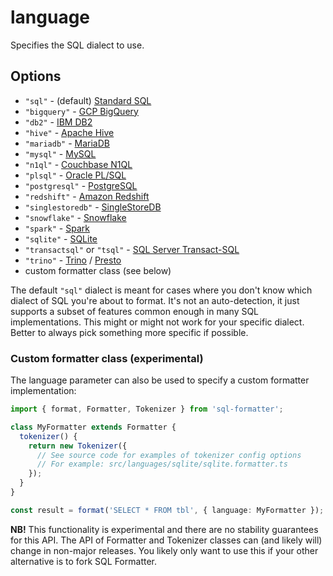 # language

Specifies the SQL dialect to use.

## Options

- `"sql"` - (default) [Standard SQL][]
- `"bigquery"` - [GCP BigQuery][]
- `"db2"` - [IBM DB2][]
- `"hive"` - [Apache Hive][]
- `"mariadb"` - [MariaDB][]
- `"mysql"` - [MySQL][]
- `"n1ql"` - [Couchbase N1QL][]
- `"plsql"` - [Oracle PL/SQL][]
- `"postgresql"` - [PostgreSQL][]
- `"redshift"` - [Amazon Redshift][]
- `"singlestoredb"` - [SingleStoreDB][]
- `"snowflake"` - [Snowflake][]
- `"spark"` - [Spark][]
- `"sqlite"` - [SQLite][sqlite]
- `"transactsql"` or `"tsql"` - [SQL Server Transact-SQL][tsql]
- `"trino"` - [Trino][] / [Presto][]
- custom formatter class (see below)

The default `"sql"` dialect is meant for cases where you don't know which dialect of SQL you're about to format.
It's not an auto-detection, it just supports a subset of features common enough in many SQL implementations.
This might or might not work for your specific dialect.
Better to always pick something more specific if possible.

### Custom formatter class (experimental)

The language parameter can also be used to specify a custom formatter implementation:

```ts
import { format, Formatter, Tokenizer } from 'sql-formatter';

class MyFormatter extends Formatter {
  tokenizer() {
    return new Tokenizer({
      // See source code for examples of tokenizer config options
      // For example: src/languages/sqlite/sqlite.formatter.ts
    });
  }
}

const result = format('SELECT * FROM tbl', { language: MyFormatter });
```

**NB!** This functionality is experimental and there are no stability guarantees for this API.
The API of Formatter and Tokenizer classes can (and likely will) change in non-major releases.
You likely only want to use this if your other alternative is to fork SQL Formatter.

[standard sql]: https://en.wikipedia.org/wiki/SQL:2011
[gcp bigquery]: https://cloud.google.com/bigquery
[ibm db2]: https://www.ibm.com/analytics/us/en/technology/db2/
[apache hive]: https://hive.apache.org/
[mariadb]: https://mariadb.com/
[mysql]: https://www.mysql.com/
[couchbase n1ql]: http://www.couchbase.com/n1ql
[oracle pl/sql]: http://www.oracle.com/technetwork/database/features/plsql/index.html
[postgresql]: https://www.postgresql.org/
[presto]: https://prestodb.io/docs/current/
[amazon redshift]: https://docs.aws.amazon.com/redshift/latest/dg/cm_chap_SQLCommandRef.html
[singlestoredb]: https://docs.singlestore.com/managed-service/en/reference.html
[snowflake]: https://docs.snowflake.com/en/index.html
[spark]: https://spark.apache.org/docs/latest/api/sql/index.html
[sqlite]: https://sqlite.org/index.html
[trino]: https://trino.io/docs/current/
[tsql]: https://docs.microsoft.com/en-us/sql/sql-server/
